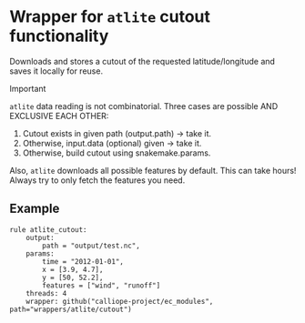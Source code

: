 # Wrapper for `atlite` cutout functionality

Downloads and stores a cutout of the requested latitude/longitude and saves it locally for reuse.

>[!important]
>`atlite` data reading is not combinatorial. Three cases are possible AND EXCLUSIVE EACH OTHER:
>
>1. Cutout exists in given path (output.path) -> take it.
>2. Otherwise, input.data (optional) given -> take it.
>3. Otherwise, build cutout using snakemake.params.
>
>Also, `atlite` downloads all possible features by default. This can take hours!
>Always try to only fetch the features you need.

## Example

```snakemake
rule atlite_cutout:
    output:
        path = "output/test.nc",
    params:
        time = "2012-01-01",
        x = [3.9, 4.7],
        y = [50, 52.2],
        features = ["wind", "runoff"]
    threads: 4
    wrapper: github("calliope-project/ec_modules", path="wrappers/atlite/cutout")
```
